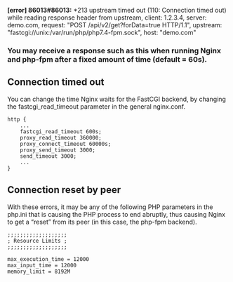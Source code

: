 
**[error] 86013#86013:** *213 upstream timed out (110: Connection timed out) while reading response header from upstream, client: 1.2.3.4, server: demo.com, request: "POST /api/v2/get?forData=true HTTP/1.1", upstream: "fastcgi://unix:/var/run/php/php7.4-fpm.sock", host: "demo.com"

### You may receive a response such as this when running Nginx and php-fpm after a fixed amount of time (default = 60s).

## Connection timed out

You can change the time Nginx waits for the FastCGI backend, by changing the fastcgi_read_timeout parameter in the general nginx.conf.
```
http {
    ...
    fastcgi_read_timeout 600s;
    proxy_read_timeout 360000;
    proxy_connect_timeout 60000s;
    proxy_send_timeout 3000;
    send_timeout 3000;    
    ...
}
```
## Connection reset by peer

With these errors, it may be any of the following PHP parameters in the php.ini that is causing the PHP process to end abruptly, thus causing Nginx to get a “reset” from its peer (in this case, the php-fpm backend).

```
;;;;;;;;;;;;;;;;;;;
; Resource Limits ;
;;;;;;;;;;;;;;;;;;;

max_execution_time = 12000
max_input_time = 12000
memory_limit = 8192M      
```

[LINK]: https://ma.ttias.be/nginx-and-php-fpm-upstream-timed-out-failed-110-connection-timed-out-or-reset-by-peer-while-reading/
[LINK]: https://talk.plesk.com/threads/upstream-timed-out-110-connection-timed-out-while-reading-response-header-from-upstream.367272/
